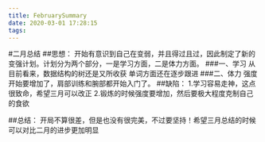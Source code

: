 ```yaml
---
title: FebruarySummary
date: 2020-03-01 17:28:15
tags:
---
```

#二月总结
##思想：
开始有意识到自己在变弱，并且得过且过，因此制定了新的变强计划。计划分为两个部分，一是学习方面，二是体力方面。
###一、学习
从目前看来，数据结构的树还是又所收获
单词方面还在逐步跟进
###二、体力
强度开始要增加了，肩部训练和腕部都开始入门了。
##缺陷：
1.学习容易走神，这点很致命，希望三月可以改正
2.锻炼的时候强度要增加，然后要极大程度克制自己的食欲

##总结：
开局不算很差，但是也没有很完美，不过要坚持！希望三月总结的时候可以对比二月的进步更加明显